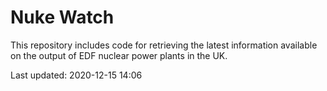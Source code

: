# Nuke Watch

This repository includes code for retrieving the latest information available on the output of EDF nuclear power plants in the UK.

Last updated: 2020-12-15 14:06